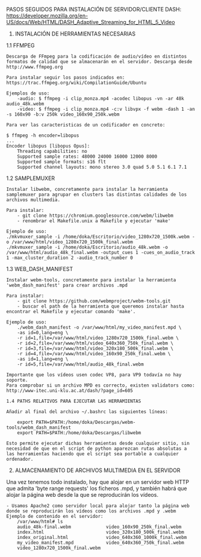PASOS SEGUIDOS PARA INSTALACIÓN DE SERVIDOR/CLIENTE DASH: 
https://developer.mozilla.org/en-US/docs/Web/HTML/DASH_Adaptive_Streaming_for_HTML_5_Video

1. INSTALACIÓN DE HERRAMIENTAS NECESARIAS

1.1 FFMPEG

	Descarga de FFmpeg para la codificación de audio/vídeo en distintos formatos de calidad que se almacenarán en el servidor. Descarga desde http://www.ffmpeg.org

	Para instalar seguir los pasos indicados en: https://trac.ffmpeg.org/wiki/CompilationGuide/Ubuntu

	Ejemplos de uso: 
		-audio: $ ffmpeg -i clip_monza.mp4 -acodec libopus -vn -ar 48k audio_48k.webm
		-video: $ ffmpeg -i clip_monza.mp4 -c:v libvpx -f webm -dash 1 -an -s 160x90 -b:v 250k video_160x90_250k.webm

	Para ver las caracteristicas de un codificador en concreto: 

	$ ffmpeg -h encoder=libopus
	...
	Encoder libopus [libopus Opus]:
	    Threading capabilities: no
	    Supported sample rates: 48000 24000 16000 12000 8000
	    Supported sample formats: s16 flt
	    Supported channel layouts: mono stereo 3.0 quad 5.0 5.1 6.1 7.1



1.2 SAMPLEMUXER

	Instalar libwebm, concretamente para instalar la herramienta samplemuxer para agrupar en clusters las distintas calidades de los archivos multimedia. 

	Para instalar: 
		- git clone https://chromium.googlesource.com/webm/libwebm
		- renombrar el Makefile.unix a Makefile y ejecutar 'make'

	Ejemplo de uso: 
	./mkvmuxer_sample -i /home/doka/Escritorio/video_1280x720_1500k.webm -o /var/www/html/video_1280x720_1500k_final.webm
	./mkvmuxer_sample -i /home/doka/Escritorio/audio_48k.webm -o /var/www/html/audio_48k_final.webm -output_cues 1 -cues_on_audio_track 1 -max_cluster_duration 2 -audio_track_number 0



1.3 WEB_DASH_MANIFEST

	Instalar webm-tools, concretamente para instalar la herramienta 'webm_dash_manifest' para crear archivos .mpd 

	Para instalar: 
		- git clone https://github.com/webmproject/webm-tools.git
		- buscar el path de la herramienta que queremos instalar hasta encontrar el Makefile y ejecutar comando 'make'. 

	Ejemplo de uso: 
		./webm_dash_manifest -o /var/www/html/my_video_manifest.mpd \
	  	-as id=0,lang=eng \
	  	-r id=1,file=/var/www/html/video_1280x720_1500k_final.webm \
	  	-r id=2,file=/var/www/html/video_640x360_750k_final.webm \
	  	-r id=3,file=/var/www/html/video_320x180_500k_final.webm \
	  	-r id=4,file=/var/www/html/video_160x90_250k_final.webm \
	  	-as id=1,lang=eng \
	  	-r id=5,file=/var/www/html/audio_48k_final.webm

	Importante que los vídeos usen codec VP8, para VP9 todavía no hay soporte. 
	Para comprobar si un archivo MPD es correcto, existen validators como: http://www-itec.uni-klu.ac.at/dash/?page_id=605

	1.4 PATHS RELATIVOS PARA EJECUTAR LAS HERRAMIENTAS

	Añadir al final del archivo ~/.bashrc las siguientes líneas: 

		export PATH=$PATH:/home/doka/Descargas/webm-tools/webm_dash_manifest
		export PATH=$PATH:/home/doka/Descargas/libwebm

	Esto permite ejecutar dichas herramientas desde cualquier sitio, sin necesidad de que en el script de python aparezcan rutas absolutas a las herramientas haciendo que el script sea portable a cualquier ordenador. 



2. ALMACENAMIENTO DE ARCHIVOS MULTIMEDIA EN EL SERVIDOR

Una vez tenemos todo instalado, hay que alojar en un servidor web HTTP que admita 'byte range requests' los ficheros .mpd, y también habrá que alojar la página web desde la que se reproducirán los vídeos. 

	- Usamos Apache2 como servidor local para alojar tanto la página web donde se reproducirán los vídeos como los archivos .mpd y .webm
	Ejemplo de contenido en el servidor: 
		/var/www/html# ls
		audio_48k-final.webm             video_160x90_250k_final.webm
		index.html                       video_320x180_500k_final.webm
		index_original.html              video_640x360_1000k_final.webm
		my_video_manifest.mpd            video_640x360_750k_final.webm
		video_1280x720_1500k_final.webm

